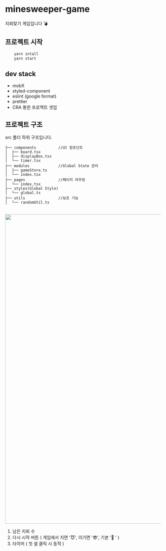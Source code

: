 # minesweeper-game

지뢰찾기 게임입니다 💣

## 프로젝트 시작

```bash
    yarn intall
    yarn start
```

## dev stack

- mobX
- styled-component
- eslint (google format)
- prettier
- CRA 통한 프로젝트 셋업

## 프로젝트 구조
src 폴더 하위 구조입니다.
```
├── components          //UI 컴포넌트
│  ├── board.tsx  
│  ├── displayBox.tsx  
│  └── timer.tsx  
├── modules             //Global State 관리  
│  ├── gameStore.ts  
│  └── index.tsx  
├── pages               //페이지 라우팅  
│  └── index.tsx  
├── styles(Global Style)  
│  └── global.ts  
├── utils               //보조 기능  
│  └── randomUtil.ts
```
<br/>

<img src ="https://user-images.githubusercontent.com/44824463/165353684-3da717f1-1ae5-4c7d-8bed-aabdf9ab643a.jpeg" alt ="" width="600px" height="1000px"/>

1. 남은 지뢰 수
2. 다시 시작 버튼 ( 게임에서 지면 '😈', 이기면 '😎', 기본 '🙂 ' )
3. 타이머 ( 첫 셀 클릭 시 동작 ) 
